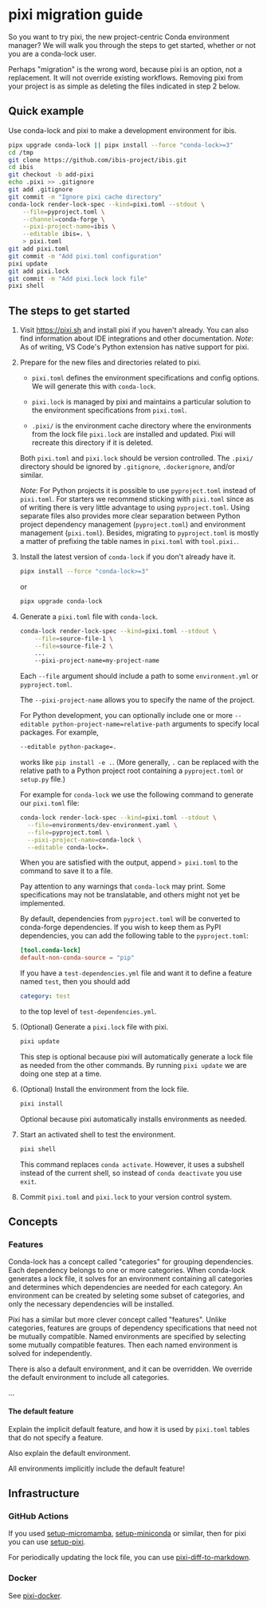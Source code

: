 # pixi migration guide

So you want to try pixi, the new project-centric Conda environment manager?
We will walk you through the steps to get started, whether or not you are a conda-lock user.

Perhaps "migration" is the wrong word, because pixi is an option, not a replacement.
It will not override existing workflows.
Removing pixi from your project is as simple as deleting the files indicated in step 2 below.

## Quick example

Use conda-lock and pixi to make a development environment for ibis.

```sh
pipx upgrade conda-lock || pipx install --force "conda-lock>=3"
cd /tmp
git clone https://github.com/ibis-project/ibis.git
cd ibis
git checkout -b add-pixi
echo .pixi >> .gitignore
git add .gitignore
git commit -m "Ignore pixi cache directory"
conda-lock render-lock-spec --kind=pixi.toml --stdout \
    --file=pyproject.toml \
    --channel=conda-forge \
    --pixi-project-name=ibis \
    --editable ibis=. \
    > pixi.toml
git add pixi.toml
git commit -m "Add pixi.toml configuration"
pixi update
git add pixi.lock
git commit -m "Add pixi.lock lock file"
pixi shell
```

## The steps to get started

1. Visit <https://pixi.sh> and install pixi if you haven't already.
    You can also find information about IDE integrations and other documentation.
    *Note*: As of writing, VS Code's Python extension has native support for pixi.

2. Prepare for the new files and directories related to pixi.

    - `pixi.toml` defines the environment specifications and config options. We will generate this with `conda-lock`.

    - `pixi.lock` is managed by pixi and maintains a particular solution to the environment specifications from `pixi.toml`.

    - `.pixi/` is the environment cache directory where the environments from the lock file `pixi.lock` are installed and updated.
        Pixi will recreate this directory if it is deleted.

    Both `pixi.toml` and `pixi.lock` should be version controlled. The `.pixi/` directory should be ignored by `.gitignore`, `.dockerignore`, and/or similar.

    *Note*: For Python projects it is possible to use `pyproject.toml` instead of `pixi.toml`.
    For starters we recommend sticking with `pixi.toml` since as of writing there is very little advantage to using `pyproject.toml`.
    Using separate files also provides more clear separation between Python project dependency management (`pyproject.toml`) and environment management (`pixi.toml`). Besides, migrating to `pyproject.toml` is mostly a matter of prefixing the table names in `pixi.toml` with `tool.pixi.`.

3. Install the latest version of `conda-lock` if you don't already have it.

    ```sh
    pipx install --force "conda-lock>=3"
    ```

    or

    ```sh
    pipx upgrade conda-lock
    ```

4. Generate a `pixi.toml` file with `conda-lock`.

    ```sh
    conda-lock render-lock-spec --kind=pixi.toml --stdout \
        --file=source-file-1 \
        --file=source-file-2 \
        ...
        --pixi-project-name=my-project-name
    ```

    Each `--file` argument should include a path to some `environment.yml` or `pyproject.toml`.

    The `--pixi-project-name` allows you to specify the name of the project.

    For Python development, you can optionally include one or more `--editable python-project-name=relative-path` arguments to specify local packages. For example,

    ```sh
    --editable python-package=.
    ```

    works like `pip install -e .`. (More generally, `.` can be replaced with the relative path to a Python project root containing a `pyproject.toml` or `setup.py` file.)

    For example for `conda-lock` we use the following command to generate our `pixi.toml` file:

    ```sh
    conda-lock render-lock-spec --kind=pixi.toml --stdout \
      --file=environments/dev-environment.yaml \
      --file=pyproject.toml \
      --pixi-project-name=conda-lock \
      --editable conda-lock=.
    ```

    When you are satisfied with the output, append `> pixi.toml` to the command to save it to a file.

    Pay attention to any warnings that `conda-lock` may print. Some specifications may not be translatable, and others might not yet be implemented.

    By default, dependencies from `pyproject.toml` will be converted to conda-forge dependencies. If you wish to keep them as PyPI dependencies, you can add the following table to the `pyproject.toml`:

    ```toml
    [tool.conda-lock]
    default-non-conda-source = "pip"
    ```

    If you have a `test-dependencies.yml` file and want it to define a feature named `test`, then you should add

    ```yaml
    category: test
    ```

    to the top level of `test-dependencies.yml`.

5. (Optional) Generate a `pixi.lock` file with pixi.

    ```sh
    pixi update
    ```

    This step is optional because pixi will automatically generate a lock file as needed from the other commands.
    By running `pixi update` we are doing one step at a time.

6. (Optional) Install the environment from the lock file.

    ```sh
    pixi install
    ```

    Optional because pixi automatically installs environments as needed.

7. Start an activated shell to test the environment.

    ```sh
    pixi shell
    ```

    This command replaces `conda activate`. However, it uses a subshell instead of the current shell, so instead of `conda deactivate` you use `exit`.

8. Commit `pixi.toml` and `pixi.lock` to your version control system.

## Concepts

### Features

Conda-lock has a concept called "categories" for grouping dependencies.
Each dependency belongs to one or more categories.
When conda-lock generates a lock file, it solves for an environment containing all categories and determines which dependencies are needed for each category.
An environment can be created by seleting some subset of categories, and only the necessary dependencies will be installed.

Pixi has a similar but more clever concept called "features".
Unlike categories, features are groups of dependency specifications that need not be mutually compatible.
Named environments are specified by selecting some mutually compatible features.
Then each named environment is solved for independently.

There is also a default environment, and it can be overridden.
We override the default environment to include all categories.

...

#### The default feature

Explain the implicit default feature, and how it is used by `pixi.toml` tables that do not specify a feature.

Also explain the default environment.

All environments implicitly include the default feature!

## Infrastructure

### GitHub Actions

If you used [setup-micromamba](https://github.com/mamba-org/setup-micromamba), [setup-miniconda](https://github.com/conda-incubator/setup-miniconda) or similar, then for pixi you can use [setup-pixi](https://pixi.sh/latest/advanced/github_actions/).

For periodically updating the lock file, you can use [pixi-diff-to-markdown](https://pixi.sh/latest/advanced/updates_github_actions/).

### Docker

See [pixi-docker](https://github.com/prefix-dev/pixi-docker).
